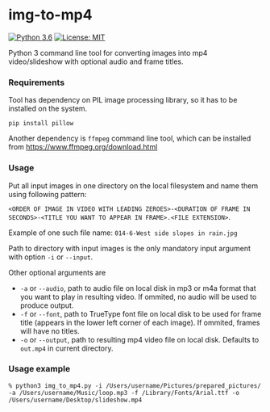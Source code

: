 # img-to-mp4

[![Python 3.6](https://img.shields.io/badge/python-3.6-blue.svg)](https://www.python.org/downloads/release/python-360/)
[![License: MIT](https://img.shields.io/badge/License-MIT-yellow.svg)](https://opensource.org/licenses/MIT)


Python 3 command line tool for converting images into mp4 video/slideshow with optional audio and frame titles.


### Requirements

Tool has dependency on PIL image processing library, so it has to be installed on the system.
```
pip install pillow
```

Another dependency is `ffmpeg` command line tool, which can be installed from https://www.ffmpeg.org/download.html

### Usage

Put all input images in one directory on the local filesystem and name them using following pattern:

`<ORDER OF IMAGE IN VIDEO WITH LEADING ZEROES>-<DURATION OF FRAME IN SECONDS>-<TITLE YOU WANT TO APPEAR IN FRAME>.<FILE EXTENSION>`. 

Example of one such file name:
`014-6-West side slopes in rain.jpg`

Path to directory with input images is the only mandatory input argument with option `-i` or `--input`.

Other optional arguments are

- `-a` or `--audio`, path to audio file on local disk in mp3 or m4a format that you want to play in resulting video. If ommited, no audio will be used to produce output.
- `-f` or `--font`, path to TrueType font file on local disk to be used for frame title (appears in the lower left corner of each image). If ommited, frames will have no titles.
- `-o` or `--output`, path to resulting mp4 video file on local disk. Defaults to `out.mp4` in current directory.


### Usage example

```
% python3 img_to_mp4.py -i /Users/username/Pictures/prepared_pictures/ -a /Users/username/Music/loop.mp3 -f /Library/Fonts/Arial.ttf -o /Users/username/Desktop/slideshow.mp4
```
